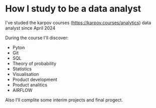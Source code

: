 # How I study to be a data analyst

I've studed the karpov courses (https://karpov.courses/analytics) data analyst since April 2024

During the course I'll discover:
 - Pyton
 - Git
 - SQL
 - Theory of probability
 - Statistics
 - Visualisation
 - Product development
 - Product analitics
 - AIRFLOW

Also I'll complite some interim projects and final progect.


